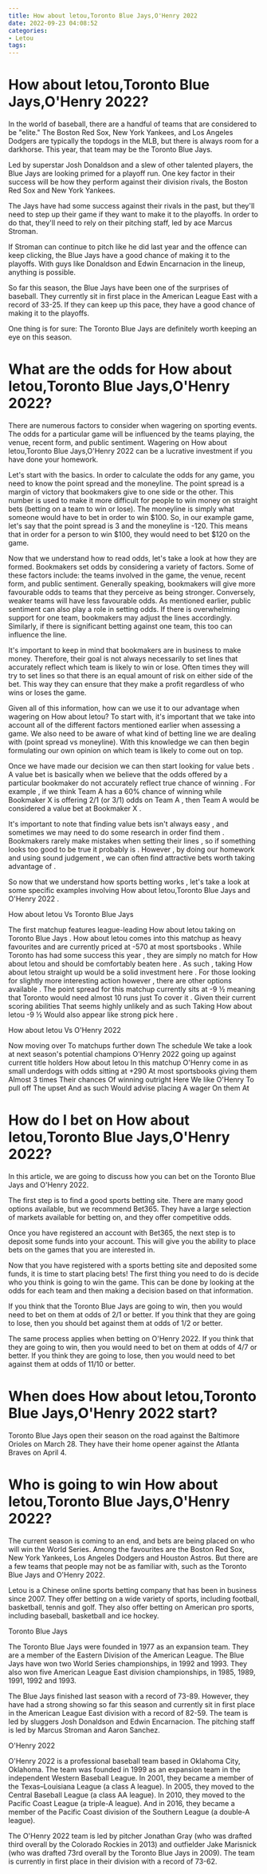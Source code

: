 ```yaml
---
title: How about letou,Toronto Blue Jays,O'Henry 2022
date: 2022-09-23 04:08:52
categories:
- Letou
tags:
---
```



#  How about letou,Toronto Blue Jays,O'Henry 2022?

In the world of baseball, there are a handful of teams that are considered to be "elite." The Boston Red Sox, New York Yankees, and Los Angeles Dodgers are typically the topdogs in the MLB, but there is always room for a darkhorse. This year, that team may be the Toronto Blue Jays.

Led by superstar Josh Donaldson and a slew of other talented players, the Blue Jays are looking primed for a playoff run. One key factor in their success will be how they perform against their division rivals, the Boston Red Sox and New York Yankees.

The Jays have had some success against their rivals in the past, but they'll need to step up their game if they want to make it to the playoffs. In order to do that, they'll need to rely on their pitching staff, led by ace Marcus Stroman.

If Stroman can continue to pitch like he did last year and the offence can keep clicking, the Blue Jays have a good chance of making it to the playoffs. With guys like Donaldson and Edwin Encarnacion in the lineup, anything is possible.

So far this season, the Blue Jays have been one of the surprises of baseball. They currently sit in first place in the American League East with a record of 33-25. If they can keep up this pace, they have a good chance of making it to the playoffs.

One thing is for sure: The Toronto Blue Jays are definitely worth keeping an eye on this season.

#  What are the odds for How about letou,Toronto Blue Jays,O'Henry 2022? 

There are numerous factors to consider when wagering on sporting events. The odds for a particular game will be influenced by the teams playing, the venue, recent form, and public sentiment. Wagering on How about letou,Toronto Blue Jays,O'Henry 2022 can be a lucrative investment if you have done your homework.

Let's start with the basics. In order to calculate the odds for any game, you need to know the point spread and the moneyline. The point spread is a margin of victory that bookmakers give to one side or the other. This number is used to make it more difficult for people to win money on straight bets (betting on a team to win or lose). The moneyline is simply what someone would have to bet in order to win $100. So, in our example game, let's say that the point spread is 3 and the moneyline is -120. This means that in order for a person to win $100, they would need to bet $120 on the game.

Now that we understand how to read odds, let's take a look at how they are formed. Bookmakers set odds by considering a variety of factors. Some of these factors include: the teams involved in the game, the venue, recent form, and public sentiment. Generally speaking, bookmakers will give more favourable odds to teams that they perceive as being stronger. Conversely, weaker teams will have less favourable odds. As mentioned earlier, public sentiment can also play a role in setting odds. If there is overwhelming support for one team, bookmakers may adjust the lines accordingly. Similarly, if there is significant betting against one team, this too can influence the line.

It's important to keep in mind that bookmakers are in business to make money. Therefore, their goal is not always necessarily to set lines that accurately reflect which team is likely to win or lose. Often times they will try to set lines so that there is an equal amount of risk on either side of the bet. This way they can ensure that they make a profit regardless of who wins or loses the game.

Given all of this information, how can we use it to our advantage when wagering on How about letou? To start with, it's important that we take into account all of the different factors mentioned earlier when assessing a game. We also need to be aware of what kind of betting line we are dealing with (point spread vs moneyline). With this knowledge we can then begin formulating our own opinion on which team is likely to come out on top.

Once we have made our decision we can then start looking for value bets . A value bet is basically when we believe that the odds offered by a particular bookmaker do not accurately reflect true chance of winning . For example , if we think Team A has a 60% chance of winning while Bookmaker X is offering 2/1 (or 3/1) odds on Team A , then Team A would be considered a value bet at Bookmaker X . 

It's important to note that finding value bets isn't always easy , and sometimes we may need to do some research in order find them . Bookmakers rarely make mistakes when setting their lines , so if something looks too good to be true it probably is . However , by doing our homework and using sound judgement , we can often find attractive bets worth taking advantage of . 


So now that we understand how sports betting works , let's take a look at some specific examples involving How about letou,Toronto Blue Jays and O'Henry 2022 . 

How about letou Vs Toronto Blue Jays 

The first matchup features league-leading How about letou taking on Toronto Blue Jays . How about letou comes into this matchup as heavy favourites and are currently priced at -570 at most sportsbooks . While Toronto has had some success this year , they are simply no match for How about letou and should be comfortably beaten here . As such , taking How about letou straight up would be a solid investment here . 
For those looking for slightly more interesting action however , there are other options available . The point spread for this matchup currently sits at -9 ½ meaning that Toronto would need almost 10 runs just To cover it . Given their current scoring abilities That seems highly unlikely and as such Taking How about letou -9 ½ Would also appear like strong pick here .  

How about letou Vs O'Henry 2022 

Now moving over To matchups further down The schedule We take a look at next season's potential champions O'Henry 2022 going up against current title holders How about letou In this matchup O'Henry come in as small underdogs with odds sitting at +290 At most sportsbooks giving them Almost 3 times Their chances Of winning outright Here We like O'Henry To pull off The upset And as such Would advise placing A wager On them At

#  How do I bet on How about letou,Toronto Blue Jays,O'Henry 2022?

In this article, we are going to discuss how you can bet on the Toronto Blue Jays and O'Henry 2022.

The first step is to find a good sports betting site. There are many good options available, but we recommend Bet365. They have a large selection of markets available for betting on, and they offer competitive odds.

Once you have registered an account with Bet365, the next step is to deposit some funds into your account. This will give you the ability to place bets on the games that you are interested in.

Now that you have registered with a sports betting site and deposited some funds, it is time to start placing bets! The first thing you need to do is decide who you think is going to win the game. This can be done by looking at the odds for each team and then making a decision based on that information.

If you think that the Toronto Blue Jays are going to win, then you would need to bet on them at odds of 2/1 or better. If you think that they are going to lose, then you should bet against them at odds of 1/2 or better.

The same process applies when betting on O'Henry 2022. If you think that they are going to win, then you would need to bet on them at odds of 4/7 or better. If you think they are going to lose, then you would need to bet against them at odds of 11/10 or better.

#  When does How about letou,Toronto Blue Jays,O'Henry 2022 start?

Toronto Blue Jays open their season on the road against the Baltimore Orioles on March 28. They have their home opener against the Atlanta Braves on April 4.

#  Who is going to win How about letou,Toronto Blue Jays,O'Henry 2022?

The current season is coming to an end, and bets are being placed on who will win the World Series. Among the favourites are the Boston Red Sox, New York Yankees, Los Angeles Dodgers and Houston Astros. But there are a few teams that people may not be as familiar with, such as the Toronto Blue Jays and O'Henry 2022.

Letou is a Chinese online sports betting company that has been in business since 2007. They offer betting on a wide variety of sports, including football, basketball, tennis and golf. They also offer betting on American pro sports, including baseball, basketball and ice hockey.

Toronto Blue Jays

The Toronto Blue Jays were founded in 1977 as an expansion team. They are a member of the Eastern Division of the American League. The Blue Jays have won two World Series championships, in 1992 and 1993. They also won five American League East division championships, in 1985, 1989, 1991, 1992 and 1993.

The Blue Jays finished last season with a record of 73-89. However, they have had a strong showing so far this season and currently sit in first place in the American League East division with a record of 82-59. The team is led by sluggers Josh Donaldson and Edwin Encarnacion. The pitching staff is led by Marcus Stroman and Aaron Sanchez.

O'Henry 2022

O'Henry 2022 is a professional baseball team based in Oklahoma City, Oklahoma. The team was founded in 1999 as an expansion team in the independent Western Baseball League. In 2001, they became a member of the Texas–Louisiana League (a class A league). In 2005, they moved to the Central Baseball League (a class AA league). In 2010, they moved to the Pacific Coast League (a triple-A league). And in 2016, they became a member of the Pacific Coast division of the Southern League (a double-A league).

The O'Henry 2022 team is led by pitcher Jonathan Gray (who was drafted third overall by the Colorado Rockies in 2013) and outfielder Jake Marisnick (who was drafted 73rd overall by the Toronto Blue Jays in 2009). The team is currently in first place in their division with a record of 73-62.